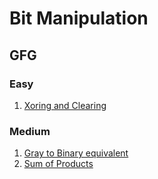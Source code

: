# Bit Manipulation

## GFG

### Easy
1. [Xoring and Clearing](https://www.geeksforgeeks.org/problems/xoring-and-clearing/1)

### Medium
1. [Gray to Binary equivalent](https://www.geeksforgeeks.org/problems/gray-to-binary-equivalent-1587115620/1)
2. [Sum of Products](https://www.geeksforgeeks.org/problems/sum-of-products5049/1)
